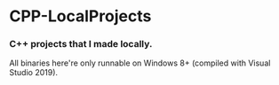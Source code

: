 # CPP-LocalProjects
### C++ projects that I made locally.

All binaries here're only runnable on Windows 8+ (compiled with Visual Studio 2019).

